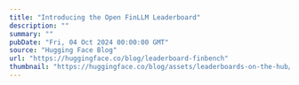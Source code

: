 ```yaml
---
title: "Introducing the Open FinLLM Leaderboard"
description: ""
summary: ""
pubDate: "Fri, 04 Oct 2024 00:00:00 GMT"
source: "Hugging Face Blog"
url: "https://huggingface.co/blog/leaderboard-finbench"
thumbnail: "https://huggingface.co/blog/assets/leaderboards-on-the-hub/thumbnail_finbench.png"
---
```


